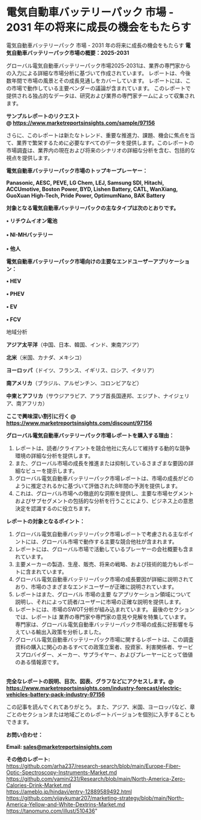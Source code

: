# 電気自動車バッテリーパック 市場 - 2031 年の将来に成長の機会をもたらす
電気自動車バッテリーパック 市場 - 2031 年の将来に成長の機会をもたらす
<strong><b>電気自動車バッテリーパック市場の概要：2025-2031</b></strong>

グローバル電気自動車バッテリーパック市場2025-2031は、業界の専門家からの入力による詳細な市場分析に基づいて作成されています。 レポートは、今後数年間で市場の風景とその成長見通しをカバーしています。 レポートには、この市場で動作している主要ベンダーの議論が含まれています。 このレポートで提供される独占的なデータは、研究および業界の専門家チームによって収集されます。

<strong>サンプルレポートのリクエスト @ <a href=https://www.marketreportsinsights.com/sample/97156>https://www.marketreportsinsights.com/sample/97156</a></strong>

さらに、このレポートは新たなトレンド、重要な推進力、課題、機会に焦点を当て、業界で繁栄するために必要なすべてのデータを提供します。このレポートの市場調査は、業界内の現在および将来のシナリオの詳細な分析を含む、包括的な視点を提供します。

<strong>電気自動車バッテリーパック市場のトップキープレーヤー：</strong>

<strong>Panasonic, AESC, PEVE, LG Chem, LEJ, Samsung SDI, Hitachi, ACCUmotive, Boston Power, BYD, Lishen Battery, CATL, WanXiang, GuoXuan High-Tech, Pride Power, OptimumNano, BAK Battery</strong>

<strong><b>対象となる電気自動車バッテリーパックの主なタイプは次のとおりです。</b></strong>

<strong>• リチウムイオン電池<br><br>• NI-MHバッテリー<br><br>• 他人</strong>

<strong><b>電気自動車バッテリーパック市場向けの主要なエンドユーザーアプリケーション：</b></strong>

<strong>• HEV<br><br>• PHEV<br><br>• EV<br><br>• FCV</strong>

 地域分析

<strong><b>アジア太平洋</b></strong>（中国、日本、韓国、インド、東南アジア）

<strong><b>北米</b></strong>（米国、カナダ、メキシコ）

<strong><b>ヨーロッパ</b></strong>（ドイツ、フランス、イギリス、ロシア、イタリア）

<strong><b>南アメリカ</b></strong>（ブラジル、アルゼンチン、コロンビアなど）

<strong><b>中東とアフリカ</b></strong>（サウジアラビア、アラブ首長国連邦、エジプト、ナイジェリア、南アフリカ）

<strong>ここで興味深い割引に行く @ <a href=https://www.marketreportsinsights.com/discount/97156>https://www.marketreportsinsights.com/discount/97156</a></strong>

<strong><b>グローバル電気自動車バッテリーパック市場レポートを購入する理由：</b></strong>
<ol>
  <li>レポートは、読者/クライアントを競合他社に先んじて維持する動的な競争環境の詳細な分析を提供します。</li>
  <li>また、グローバル市場の成長を推進または抑制しているさまざまな要因の詳細なビューを提示します。</li>
  <li>グローバル電気自動車バッテリーパック市場レポートは、市場の成長がどのように推定されるかに基づいて評価された8年間の予測を提供します。</li>
  <li>これは、グローバル市場への徹底的な洞察を提供し、主要な市場セグメントおよびサブセグメントの包括的な分析を行うことにより、ビジネス上の意思決定を認識するのに役立ちます。</li>
</ol>
<strong><b>レポートの対象となるポイント：</b></strong>
<ol>
  <li>グローバル電気自動車バッテリーパック市場レポートで考慮される主なポイントには、グローバル市場で動作する主要な競合他社が含まれます。</li>
  <li>レポートには、グローバル市場で活動しているプレーヤーの会社概要も含まれています。</li>
  <li>主要メーカーの製造、生産、販売、将来の戦略、および技術的能力もレポートに含まれています。</li>
  <li>グローバル電気自動車バッテリーパック市場の成長要因が詳細に説明されており、市場のさまざまなエンドユーザーが正確に説明されています。</li>
  <li>レポートはまた、グローバル 市場の主要 なアプリケーション領域について説明し、それによって読者/ユーザーに市場の正確な説明を提供します。</li>
  <li>レポートには、市場のSWOT分析が組み込まれています。 最後のセクションでは、レポートは 業界の専門家や専門家の意見や見解を特集しています。 専門家は、グローバル電気自動車バッテリーパック市場の成長に好影響を与えている輸出入政策を分析しました。</li>
  <li>グローバル電気自動車バッテリーパック市場に関するレポートは、この調査資料の購入に関心のあるすべての政策立案者、投資家、利害関係者、サービスプロバイダー、メーカー、サプライヤー、およびプレーヤーにとって価値のある情報源です。</li>
</ol><br>
<strong>完全なレポートの説明、目次、図表、グラフなどにアクセスします。@ <a href=https://www.marketreportsinsights.com/industry-forecast/electric-vehicles-battery-pack-industry-97156>https://www.marketreportsinsights.com/industry-forecast/electric-vehicles-battery-pack-industry-97156</a></strong>

この記事を読んでくれてありがとう。 また、アジア、米国、ヨーロッパなど、章ごとのセクションまたは地域ごとのレポートバージョンを個別に入手することもできます。

<strong><b>お問い合わせ：</b></strong>

<strong>Email: </strong><a href=mailto:sales@marketreportsinsights.com><strong>sales@marketreportsinsights.com</strong></a>

<strong>その他のレポート:</strong>
<br>
<a href=https://github.com/arha237/research-search/blob/main/Europe-Fiber-Optic-Spectroscopy-Instruments-Market.md>https://github.com/arha237/research-search/blob/main/Europe-Fiber-Optic-Spectroscopy-Instruments-Market.md</a>
<br>
<a href=https://github.com/yamini231/Research/blob/main/North-America-Zero-Calories-Drink-Market.md>https://github.com/yamini231/Research/blob/main/North-America-Zero-Calories-Drink-Market.md</a>
<br>
<a href=https://ameblo.jp/hindavi/entry-12889589492.html>https://ameblo.jp/hindavi/entry-12889589492.html</a>
<br>
<a href=https://github.com/vijaykumar207/marketing-strategy/blob/main/North-America-Yellow-and-White-Dextrins-Market.md>https://github.com/vijaykumar207/marketing-strategy/blob/main/North-America-Yellow-and-White-Dextrins-Market.md</a>
<br>
<a href=https://tanomuno.com/illust/510436>https://tanomuno.com/illust/510436</a>"
